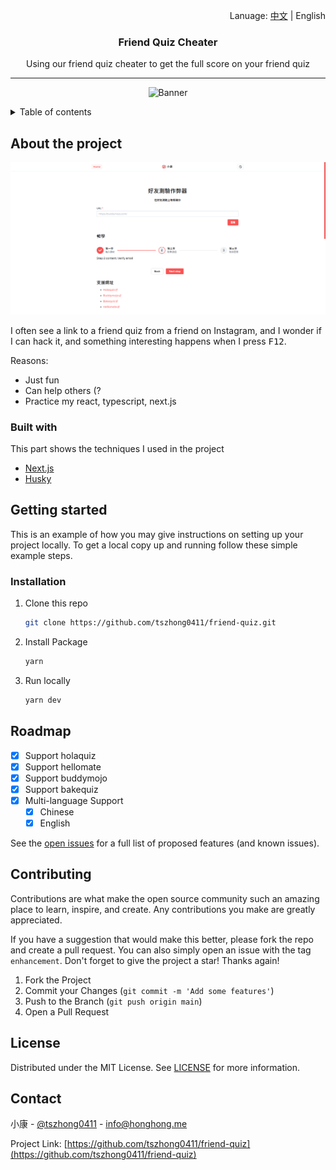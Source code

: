 <p align="right">Lanuage: <a href="./README.zh-tw.md">中文</a> | English</p>
<div align="center">
  <h3 align="center">Friend Quiz Cheater</h3>
  <p align="center">
    Using our friend quiz cheater to get the full score on your friend quiz
  </p>
  <hr />
  <p align="center">
  <img src="https://socialify.git.ci/tszhong0411/friend-quiz/image?font=KoHo&forks=1&issues=1&logo=https%3A%2F%2Fhonghong.me%2Fstatic%2Fimages%2Flogo%2Flogo-black.png&name=1&owner=1&pattern=Brick%20Wall&pulls=1&stargazers=1&theme=Dark"  alt="Banner">
  </p>
</div>
<details>
  <summary>Table of contents</summary>
  <ol>
    <li>
      <a href="#about-the-project">About the project</a>
      <ul>
        <li><a href="#built-with">Built With</a></li>
      </ul>
    </li>
    <li>
      <a href="#getting-started">Getting Started</a>
      <ul>
        <li><a href="#installation">Installation</a></li>
      </ul>
    </li>
    <li><a href="#roadmap">Roadmap</a></li>
    <li><a href="#contributing">Contributing</a></li>
    <li><a href="#license">License</a></li>
    <li><a href="#contact">Contact</a></li>
  </ol>
</details>

<!-- ABOUT THE PROJECT -->

## About the project

<p align="center">
  <img src="./public/static/images/screenshot/screenshot.png">
</p>

I often see a link to a friend quiz from a friend on Instagram, and I wonder if I can hack it, and something interesting happens when I press <kbd>F12</kbd>.

Reasons:

- Just fun
- Can help others (?
- Practice my react, typescript, next.js

### Built with

This part shows the techniques I used in the project

- [Next.js](https://nextjs.org/)
- [Husky](https://github.com/typicode/husky)

<!-- GETTING STARTED -->

## Getting started

This is an example of how you may give instructions on setting up your project locally. To get a local copy up and running follow these simple example steps.

### Installation

1. Clone this repo
   ```sh
   git clone https://github.com/tszhong0411/friend-quiz.git
   ```
2. Install Package
   ```sh
   yarn
   ```
3. Run locally
   ```sh
   yarn dev
   ```

## Roadmap

- [x] Support holaquiz
- [x] Support hellomate
- [x] Support buddymojo
- [x] Support bakequiz
- [x] Multi-language Support
  - [x] Chinese
  - [x] English

See the [open issues](https://github.com/tszhong0411/friend-quiz/issues) for a full list of proposed features (and known issues).

<!-- CONTRIBUTING -->

## Contributing

Contributions are what make the open source community such an amazing place to learn, inspire, and create. Any contributions you make are greatly appreciated.

If you have a suggestion that would make this better, please fork the repo and create a pull request. You can also simply open an issue with the tag `enhancement`. Don't forget to give the project a star! Thanks again!

1. Fork the Project
2. Commit your Changes (`git commit -m 'Add some features'`)
3. Push to the Branch (`git push origin main`)
4. Open a Pull Request

<!-- LICENSE -->

## License

Distributed under the MIT License. See [LICENSE](https://github.com/TszHong0411/friend-quiz/blob/main/LICENSE) for more information.

<!-- CONTACT -->

## Contact

小康 - [@tszhong0411](https://www.instagram.com/tszhong0411/) - info@honghong.me

Project Link: [https://github.com/tszhong0411/friend-quiz](https://github.com/tszhong0411/friend-quiz)

